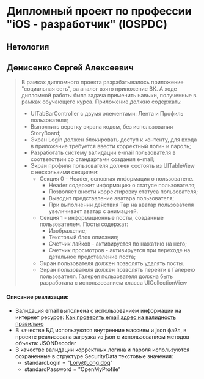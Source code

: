 # Дипломный проект по профессии "iOS - разработчик" (IOSPDC)
## Нетология
## Денисенко Сергей Алексеевич

>В рамках дипломного проекта разрабатывалось приложение "социальная сеть", за аналог взято приложение ВК. А ходе дипломной работы была задача применить навыки, полученные в рамках обучающего курса. Приложение должно содержать:
> * UITabBarController с двумя элементами: Лента и Профиль пользователя;
> * Выполнить верстку экрана кодом, без использования StoryBoard;
> * Экран Login должен блокировать доступ к контенту, для входа в приложение требуется ввести корректный логин и пароль;
> * Разработать систему валидации e-mail пользователя в соответствии со стандартами создания e-mail;
> * Экран профиля пользователя должен состоять из UITableView с несколькими секциями:
>   * Секция 0 - Header, основная информация о пользователе. 
>     * Header содержит информацию о статусе пользователя;
>     * Позволяет внести корректировку статуса пользователя;
>     * Выводит представление аватара пользователя;
>     * При выполнении действия Tap на аватар пользователя увеличивает аватар с анимацией.
>   * Секция 1 - информационные посты, созданные пользователем. Посты содержат:
>     * Изображение;
>     * Текстовый блок описания;
>     * Счетчик лайков - активируется по нажатию на него;
>     * Счетчик просмотров - активируется при переходе на детальное представление поста;
>   * Экран пользователя должен позволять удалять посты.
>   * Экран пользователя должен позволять перейти в Галерею пользователя. Галерея пользователя должна быть разработана с использованием класса UICollectionView

#### Описание реализации:

- Валидация email выполнена с использованием информации на интернет ресурсе: [Как проверять email адрес на валидность правильно](https://tproger.ru/translations/validating-email-right/)
- В качестве БД используются внутренние массивы и json файл, в проекте реализована загрузка из json с использованием методов объекта: JSONDecoder
- В качестве валидации корректных логина и пароля используются сохраненные в структуре SecurityData текстовые значения:
  - standardLogin = "Lory@Long.dog"
  - standardPassword = "OpenMyProfile"




